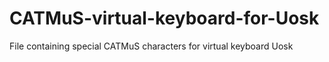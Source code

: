# CATMuS-virtual-keyboard-for-Uosk
File containing special CATMuS characters for virtual keyboard Uosk 
